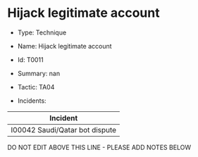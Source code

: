# Hijack legitimate account

* Type: Technique

* Name: Hijack legitimate account

* Id: T0011

* Summary: nan

* Tactic: TA04

* Incidents:

| Incident |
| --------- |
| I00042 Saudi/Qatar bot dispute |

DO NOT EDIT ABOVE THIS LINE - PLEASE ADD NOTES BELOW